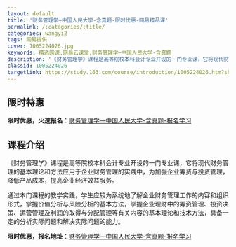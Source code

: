 ```yaml
---
layout: default
title: '财务管理学—中国人民大学-含真题-限时优惠-网易精品课'
permalink: /:categories/:title/
categories: wangyi2
tags: 网易提供
cover: 1005224026.jpg
keywords: 精选网课,网易云课堂,财务管理学—中国人民大学-含真题
description: '《财务管理学》课程是高等院校本科会计专业开设的一门专业课，它将现代财务管理的基本理论和方法应用于企业财务管理的实践中，为'
classid: 1005224026
targetlink: https://study.163.com/course/introduction/1005224026.htm?share=1&shareId=1025206652&utm_campaign=share&utm_medium=iphoneShare&utm_source=&utm_u=1025206652
---
```


## 限时特惠

**限时优惠，火速报名**：[财务管理学—中国人民大学-含真题-报名学习](https://study.163.com/course/introduction/1005224026.htm?share=1&shareId=1025206652&utm_campaign=share&utm_medium=iphoneShare&utm_source=&utm_u=1025206652)

## 课程介绍

《财务管理学》课程是高等院校本科会计专业开设的一门专业课，它将现代财务管理的基本理论和方法应用于企业财务管理的实践中，为加强企业筹资与投资管理，降低产品成本，提高企业经济效益服务。

通过本门课程的教学实践，学生应较为系统地了解企业财务管理工作的内容和组织形式，掌握价值分析与风险分析的基本方法，掌握企业理财中的筹资管理、投资决策、运营管理及利润的取得与分配管理等有关内容的基本理论和技术方法，具备一定的分析实际问题和解决实际问题的能力。

**限时优惠，报名地址**：[财务管理学—中国人民大学-含真题-报名学习](https://study.163.com/course/introduction/1005224026.htm?share=1&shareId=1025206652&utm_campaign=share&utm_medium=iphoneShare&utm_source=&utm_u=1025206652)

